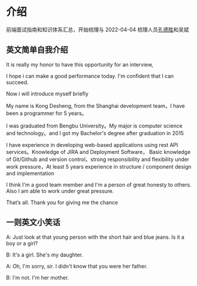 # 介绍

前端面试指南和知识体系汇总，开始梳理与 2022-04-04
梳理人员[孔德胜](https://github.com/keeperdog)和吴斌

## 英文简单自我介绍

It is really my honor to have this opportunity for an interview,

I hope i can make a good performance today. I'm confident that I can succeed.

Now i will introduce myself briefly

My name is Kong Desheng, from the Shanghai development team，I have been a programmer for 5 years。

I was graduated from Bengbu University。My major is computer science and technology。and I got my Bachelor's degree after graduation in 2015

I have experience in developing web-based applications using rest API services。Knowledge of JIRA and Deployment Software， Basic knowledge of Git/Github and version control，strong responsibility and flexibility under work pressure，At least 5 years experience in structure / component design and implementation

I think I'm a good team member and I'm a person of great honesty to others. Also I am able to work under great pressure.

That’s all. Thank you for giving me the chance

## 一则英文小笑话

A: Just look at that young person with the short hair and blue jeans. Is it a boy or a girl?

B: It's a girl. She's my daughter.

A: Oh, I'm sorry, sir. I didn't know that you were her father.

B: I'm not. I'm her mother.
